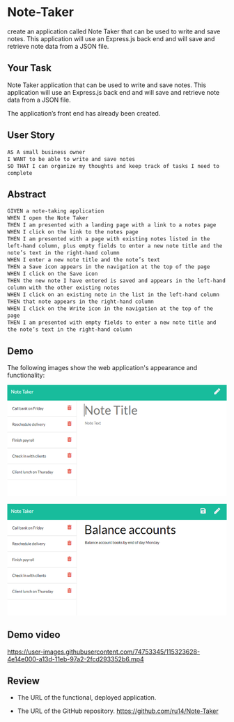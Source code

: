 # Note-Taker
create an application called Note Taker that can be used to write and save notes. This application will use an Express.js back end and will save and retrieve note data from a JSON file.

## Your Task

Note Taker application that can be used to write and save notes. This application will use an Express.js back end and will save and retrieve note data from a JSON file.

The application’s front end has already been created. 

## User Story

```
AS A small business owner
I WANT to be able to write and save notes
SO THAT I can organize my thoughts and keep track of tasks I need to complete
```
## Abstract

```
GIVEN a note-taking application
WHEN I open the Note Taker
THEN I am presented with a landing page with a link to a notes page
WHEN I click on the link to the notes page
THEN I am presented with a page with existing notes listed in the left-hand column, plus empty fields to enter a new note title and the note’s text in the right-hand column
WHEN I enter a new note title and the note’s text
THEN a Save icon appears in the navigation at the top of the page
WHEN I click on the Save icon
THEN the new note I have entered is saved and appears in the left-hand column with the other existing notes
WHEN I click on an existing note in the list in the left-hand column
THEN that note appears in the right-hand column
WHEN I click on the Write icon in the navigation at the top of the page
THEN I am presented with empty fields to enter a new note title and the note’s text in the right-hand column
```

## Demo

The following images show the web application's appearance and functionality: 

![Existing notes are listed in the left-hand column with empty fields on the right-hand side for the new note’s title and text.](./Assets/11-express-homework-demo-01.png)

![Note titled “Balance accounts” reads, “Balance account books by end of day Monday,” with other notes listed on the left.](./Assets/11-express-homework-demo-02.png)


## Demo video
https://user-images.githubusercontent.com/74753345/115323628-4e14e000-a13d-11eb-97a2-2fcd293352b6.mp4

## Review

* The URL of the functional, deployed application.


* The URL of the GitHub repository. 
https://github.com/ru14/Note-Taker
